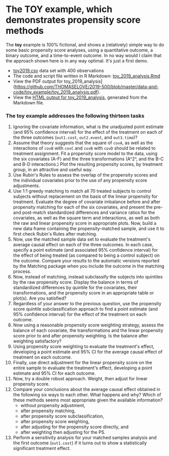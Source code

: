 # The TOY example, which demonstrates propensity score methods

The **toy** example is 100% fictional, and shows a (relatively) simple way to do some basic propensity score analyses, using a quantitative outcome, a binary outcome, and a time-to-event outcome. In no way would I claim that the approach shown here is in any way optimal. It's just a first demo.

- [toy2019.csv](https://raw.githubusercontent.com/THOMASELOVE/2019-500/master/data-and-code/toy_example/toy2019.csv) data set with 400 observations
- The code and script file written in R Markdown: [toy_2019_analysis.Rmd](https://github.com/THOMASELOVE/2019-500/blob/master/data-and-code/toy_example/toy_2019_analysis.Rmd)
- View the PDF output for toy_2019_analysis](https://github.com/THOMASELOVE/2019-500/blob/master/data-and-code/toy_example/toy_2019_analysis.pdf). 
- View the [HTML output for toy_2019_analysis](https://htmlpreview.github.io/?https://github.com/THOMASELOVE/2019-500/blob/master/data-and-code/toy_example/toy_2019_analysis.html), generated from the Markdown file.

### The toy example addresses the following thirteen tasks

1. Ignoring the covariate information, what is the unadjusted point estimate (and 95\% confidence interval) for the effect of the treatment on each of the three outcomes (`out1.cost`, `out2.event`, and `out3.time`)?
2. Assume that theory suggests that the square of `covA`, as well as the interactions of `covB` with `covC` and `covB` with `covD` should be related to treatment assignment. Fit a propensity score model to the data, using the six covariates (A-F) and the three transformations (A^2^, and the B-C and B-D interactions.) Plot the resulting propensity scores, by treatment group, in an attractive and useful way.
3. Use Rubin's Rules to assess the overlap of the propensity scores and the individual covariates prior to the use of any propensity score adjustments.
4. Use 1:1 greedy matching to match all 70 treated subjects  to control subjects without replacement on the basis of the linear propensity for treatment. Evaluate the degree of covariate imbalance before and after propensity matching for each of the six covariates, and present the pre- and post-match standardized differences and variance ratios for the covariates, as well as the square term and interactions, as well as both the raw and linear propensity score in appropriate plots. Now, build a new data frame containing the propensity-matched sample, and use it to first check Rubin's Rules after matching.
5. Now, use the matched sample data set to evaluate the treatment's average causal effect on each of the three outcomes. In each case, specify a point estimate (and associated 95\% confidence interval) for the effect of being treated (as compared to being a control subject) on the outcome. Compare your results to the automatic versions reported by the Matching package when you include the outcome in the matching process.
6. Now, instead of matching, instead subclassify the subjects into quintiles by the raw propensity score. Display the balance in terms of standardized differences by quintile for the covariates, their transformations, and the propensity score in an appropriate table or plot(s). Are you satisfied? 
7. Regardless of your answer to the previous question, use the propensity score quintile subclassification approach to find a point estimate (and 95% confidence interval) for the effect of the treatment on each outcome. 
8. Now using a reasonable propensity score weighting strategy, assess the balance of each covariate, the transformations and the linear propensity score prior to and after propensity weighting. Is the balance after weighting satisfactory?
9. Using propensity score weighting to evaluate the treatment's effect, developing a point estimate and 95% CI for the average causal effect of treatment on each outcome.
10. Finally, use direct adjustment for the linear propensity score on the entire sample to evaluate the treatment's effect, developing a point estimate and 95\% CI for each outcome.
11. Now, try a double robust approach. Weight, then adjust for linear propensity score.
12. Compare your conclusions about the average causal effect obtained in the following six ways to each other. What happens and why? Which of these methods seems most appropriate given the available information?
    + without propensity adjustment, 
    + after propensity matching, 
    + after propensity score subclassification, 
    + after propensity score weighting, 
    + after adjusting for the propensity score directly, and 
    + after weighting then adjusting for the PS.  
13. Perform a sensitivity analysis for your matched samples analysis and the first outcome (`out1.cost`) if it turns out to show a statistically significant treatment effect.
